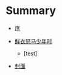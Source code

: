 # Summary

* [序](README.md)

* [鲜衣怒马少年时](./xian-yi-nu-ma-shao-nian-shi/catalog.md)
    * [test]

* [封面](feng-mian.md)
